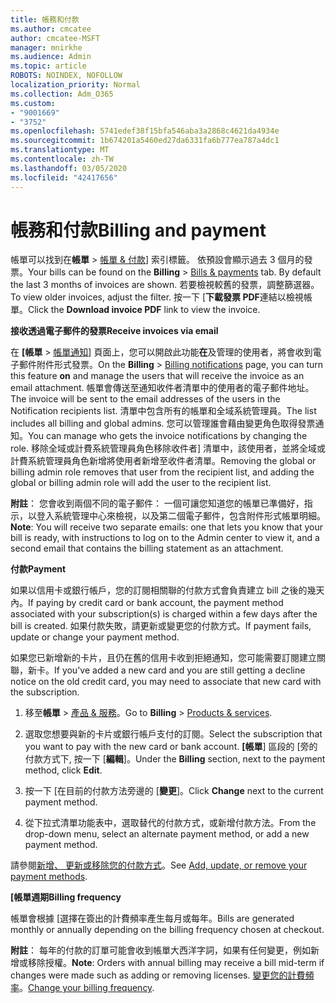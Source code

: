 ```yaml
---
title: 帳務和付款
ms.author: cmcatee
author: cmcatee-MSFT
manager: mnirkhe
ms.audience: Admin
ms.topic: article
ROBOTS: NOINDEX, NOFOLLOW
localization_priority: Normal
ms.collection: Adm_O365
ms.custom:
- "9001669"
- "3752"
ms.openlocfilehash: 5741edef38f15bfa546aba3a2868c4621da4934e
ms.sourcegitcommit: 1b674201a5460ed27da6331fa6b777ea787a4dc1
ms.translationtype: MT
ms.contentlocale: zh-TW
ms.lasthandoff: 03/05/2020
ms.locfileid: "42417656"
---
```

# <a name="billing-and-payment"></a><span data-ttu-id="96a4d-102">帳務和付款</span><span class="sxs-lookup"><span data-stu-id="96a4d-102">Billing and payment</span></span>

<span data-ttu-id="96a4d-103">帳單可以找到在**帳單** > [帳單 & 付款](https://go.microsoft.com/fwlink/p/?linkid=848039)] 索引標籤。 依預設會顯示過去 3 個月的發票。</span><span class="sxs-lookup"><span data-stu-id="96a4d-103">Your bills can be found on the **Billing** > [Bills & payments](https://go.microsoft.com/fwlink/p/?linkid=848039) tab.  By default the last 3 months of invoices are shown.</span></span>  <span data-ttu-id="96a4d-104">若要檢視較舊的發票，調整篩選器。</span><span class="sxs-lookup"><span data-stu-id="96a4d-104">To view older invoices, adjust the filter.</span></span>  <span data-ttu-id="96a4d-105">按一下 [**下載發票 PDF**連結以檢視帳單。</span><span class="sxs-lookup"><span data-stu-id="96a4d-105">Click the **Download invoice PDF** link to view the invoice.</span></span>

<span data-ttu-id="96a4d-106">**接收透過電子郵件的發票**</span><span class="sxs-lookup"><span data-stu-id="96a4d-106">**Receive invoices via email**</span></span>

<span data-ttu-id="96a4d-107">在 **[帳單** > [帳單通知](https://go.microsoft.com/fwlink/p/?linkid=853212)] 頁面上，您可以開啟此功能**在**及管理的使用者，將會收到電子郵件附件形式發票。</span><span class="sxs-lookup"><span data-stu-id="96a4d-107">On the **Billing** > [Billing notifications](https://go.microsoft.com/fwlink/p/?linkid=853212) page, you can turn this feature **on** and manage the users that will receive the invoice as an email attachment.</span></span> <span data-ttu-id="96a4d-108">帳單會傳送至通知收件者清單中的使用者的電子郵件地址。</span><span class="sxs-lookup"><span data-stu-id="96a4d-108">The invoice will be sent to the email addresses of the users in the Notification recipients list.</span></span> <span data-ttu-id="96a4d-109">清單中包含所有的帳單和全域系統管理員。</span><span class="sxs-lookup"><span data-stu-id="96a4d-109">The list includes all billing and global admins.</span></span>  <span data-ttu-id="96a4d-110">您可以管理誰會藉由變更角色取得發票通知。</span><span class="sxs-lookup"><span data-stu-id="96a4d-110">You can manage who gets the invoice notifications by changing the role.</span></span>  <span data-ttu-id="96a4d-111">移除全域或計費系統管理員角色移除收件者] 清單中，該使用者，並將全域或計費系統管理員角色新增將使用者新增至收件者清單。</span><span class="sxs-lookup"><span data-stu-id="96a4d-111">Removing the global or billing admin role removes that user from the recipient list, and adding the global or billing admin role will add the user to the recipient list.</span></span>

<span data-ttu-id="96a4d-112">**附註**： 您會收到兩個不同的電子郵件： 一個可讓您知道您的帳單已準備好，指示，以登入系統管理中心來檢視，以及第二個電子郵件，包含附件形式帳單明細。</span><span class="sxs-lookup"><span data-stu-id="96a4d-112">**Note**: You will receive two separate emails: one that lets you know that your bill is ready, with instructions to log on to the Admin center to view it, and a second email that contains the billing statement as an attachment.</span></span>

<span data-ttu-id="96a4d-113">**付款**</span><span class="sxs-lookup"><span data-stu-id="96a4d-113">**Payment**</span></span>

<span data-ttu-id="96a4d-114">如果以信用卡或銀行帳戶，您的訂閱相關聯的付款方式會負責建立 bill 之後的幾天內。</span><span class="sxs-lookup"><span data-stu-id="96a4d-114">If paying by credit card or bank account, the payment method associated with your subscription(s) is charged within a few days after the bill is created.</span></span>  <span data-ttu-id="96a4d-115">如果付款失敗，請更新或變更您的付款方式。</span><span class="sxs-lookup"><span data-stu-id="96a4d-115">If payment fails, update or change your payment method.</span></span> 

<span data-ttu-id="96a4d-116">如果您已新增新的卡片，且仍在舊的信用卡收到拒絕通知，您可能需要訂閱建立關聯，新卡。</span><span class="sxs-lookup"><span data-stu-id="96a4d-116">If you've added a new card and you are still getting a decline notice on the old credit card, you may need to associate that new card with the subscription.</span></span>

1. <span data-ttu-id="96a4d-117">移至**帳單** > [產品 & 服務](https://go.microsoft.com/fwlink/p/?linkid=842054)。</span><span class="sxs-lookup"><span data-stu-id="96a4d-117">Go to **Billing** > [Products & services](https://go.microsoft.com/fwlink/p/?linkid=842054).</span></span>

2. <span data-ttu-id="96a4d-118">選取您想要與新的卡片或銀行帳戶支付的訂閱。</span><span class="sxs-lookup"><span data-stu-id="96a4d-118">Select the subscription that you want to pay with the new card or bank account.</span></span> <span data-ttu-id="96a4d-119">**[帳單**] 區段的 [旁的付款方式下, 按一下 [**編輯**]。</span><span class="sxs-lookup"><span data-stu-id="96a4d-119">Under the **Billing** section, next to the payment method, click **Edit**.</span></span>

3. <span data-ttu-id="96a4d-120">按一下 [在目前的付款方法旁邊的 [**變更**]。</span><span class="sxs-lookup"><span data-stu-id="96a4d-120">Click **Change** next to the current payment method.</span></span>

4. <span data-ttu-id="96a4d-121">從下拉式清單功能表中，選取替代的付款方式，或新增付款方法。</span><span class="sxs-lookup"><span data-stu-id="96a4d-121">From the drop-down menu, select an alternate payment method, or add a new payment method.</span></span>

<span data-ttu-id="96a4d-122">請參閱[新增、 更新或移除您的付款方式](https://go.microsoft.com/fwlink/?linkid=2118133)。</span><span class="sxs-lookup"><span data-stu-id="96a4d-122">See [Add, update, or remove your payment methods](https://go.microsoft.com/fwlink/?linkid=2118133).</span></span>

<span data-ttu-id="96a4d-123">**[帳單週期**</span><span class="sxs-lookup"><span data-stu-id="96a4d-123">**Billing frequency**</span></span>

<span data-ttu-id="96a4d-124">帳單會根據 [選擇在簽出的計費頻率產生每月或每年。</span><span class="sxs-lookup"><span data-stu-id="96a4d-124">Bills are generated monthly or annually depending on the billing frequency chosen at checkout.</span></span>  

<span data-ttu-id="96a4d-125">**附註**： 每年的付款的訂單可能會收到帳單大西洋字詞，如果有任何變更，例如新增或移除授權。</span><span class="sxs-lookup"><span data-stu-id="96a4d-125">**Note**: Orders with annual billing may receive a bill mid-term if changes were made such as adding or removing licenses.</span></span>  <span data-ttu-id="96a4d-126">[變更您的計費頻率](https://go.microsoft.com/fwlink/?linkid=2119148)。</span><span class="sxs-lookup"><span data-stu-id="96a4d-126">[Change your billing frequency](https://go.microsoft.com/fwlink/?linkid=2119148).</span></span>
